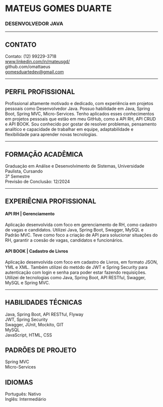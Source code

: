 # MATEUS GOMES DUARTE
### DESENVOLVEDOR JAVA
------
## CONTATO
Contato: (12) 99229-3718 </br>
www.linkedin.com/in/mateusgd/ </br>
github.com/omattaeus </br>
gomesduartedev@gmail.com </br>

------

## PERFIL PROFISSIONAL
Profissional altamente motivado e dedicado, com experiência em projetos pessoais como Desenvolvedor Java. Possuo habilidade em Java, Spring Boot, Spring MVC, Micro-Services. Tenho aplicados esses conhecimentos em projetos pessoais que estão em meu GitHub, como a API RH, API CRUD e API BOOK. Sou conhecido por gostar de resolver problemas, pensamento analítico e capacidade de trabalhar em equipe, adaptabilidade e flexibilidade para aprender novas tecnologias.

------
## FORMAÇÃO ACADÊMICA
Graduação em Análise e Desenvolvimento de Sistemas, Universidade Paulista, Cursando </br>
3° Semestre </br>
Previsão de Conclusão: 12/2024 </br>

-------
## EXPERIÊCNIA PROFISSIONAL
#### API RH |  Gerenciamento
Aplicação desenvolvida com foco em gerenciamento de RH, como cadastro de vagas e candidatos.
Utilizei Java, Spring Boot, Swagger, MySQL e Padrão MVC. Teve como foco a criação de API para solucionar situações do RH, garantir a coesão de vagas, candidatos e funcionários.

#### API BOOK | Cadastro de Livros
Aplicação desenvolvida com foco em cadastro de Livros, em formato JSON, YML e XML. Também utilizei do metódo de JWT e Spring Security para autenticação com login e senha para poder estar fazendo requisições.
Utilizei de tecnologias como Java, Spring Boot, API RESTful, Swagger, MySQL e Spring MVC.

------
## HABILIDADES TÉCNICAS
Java, Spring Boot, API RESTful, Flyway </br>
JWT, Spring Security </br>
Swagger, JUnit, Mockito, GIT </br>
MySQL </br>
JavaScript, HTML, CSS </br>

## PADRÕES DE PROJETO
Spring MVC </br>
Micro-Services </br>

## IDIOMAS
Português: Nativo </br>
Inglês: Intermediário </br>
